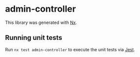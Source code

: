 # admin-controller

This library was generated with [Nx](https://nx.dev).

## Running unit tests

Run `nx test admin-controller` to execute the unit tests via [Jest](https://jestjs.io).
